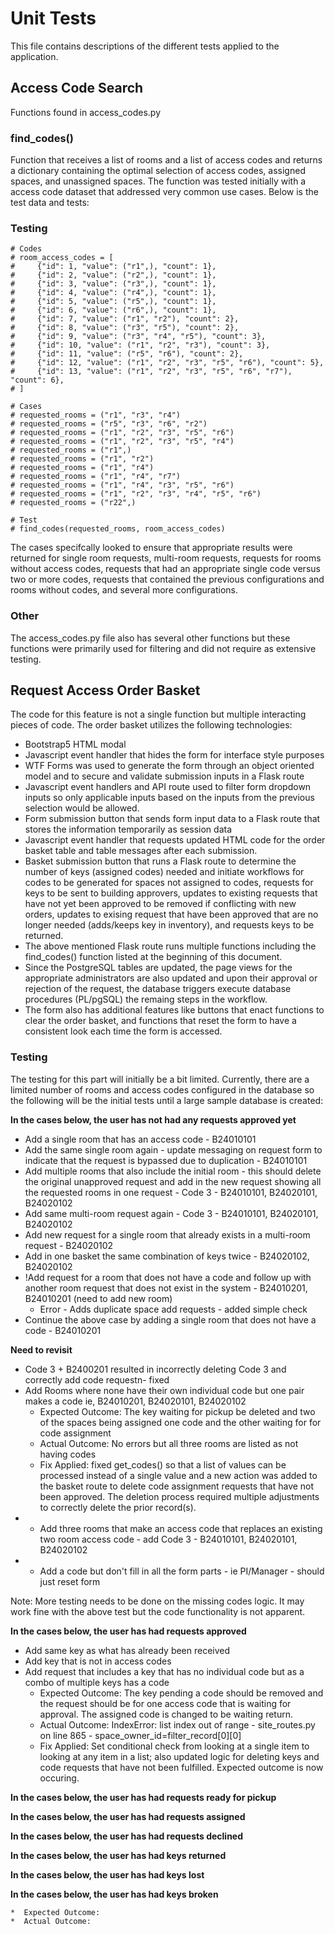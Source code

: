 # Unit Tests

This file contains descriptions of the different tests applied to the application.  

## Access Code Search
Functions found in access_codes.py

### find_codes()
Function that receives a list of rooms and a list of access codes and returns a dictionary containing the optimal selection of access codes, assigned spaces, and unassigned spaces.  The function was tested initially with a access code dataset that addressed very common use cases.  Below is the test data and tests:


### Testing
``` 
# Codes
# room_access_codes = [
#     {"id": 1, "value": ("r1",), "count": 1},
#     {"id": 2, "value": ("r2",), "count": 1},
#     {"id": 3, "value": ("r3",), "count": 1},
#     {"id": 4, "value": ("r4",), "count": 1},
#     {"id": 5, "value": ("r5",), "count": 1},
#     {"id": 6, "value": ("r6",), "count": 1},
#     {"id": 7, "value": ("r1", "r2"), "count": 2},
#     {"id": 8, "value": ("r3", "r5"), "count": 2},
#     {"id": 9, "value": ("r3", "r4", "r5"), "count": 3},
#     {"id": 10, "value": ("r1", "r2", "r3"), "count": 3},
#     {"id": 11, "value": ("r5", "r6"), "count": 2},
#     {"id": 12, "value": ("r1", "r2", "r3", "r5", "r6"), "count": 5},
#     {"id": 13, "value": ("r1", "r2", "r3", "r5", "r6", "r7"), "count": 6},
# ]
```
``` 
# Cases
# requested_rooms = ("r1", "r3", "r4")
# requested_rooms = ("r5", "r3", "r6", "r2")
# requested_rooms = ("r1", "r2", "r3", "r5", "r6")
# requested_rooms = ("r1", "r2", "r3", "r5", "r4")
# requested_rooms = ("r1",)
# requested_rooms = ("r1", "r2")
# requested_rooms = ("r1", "r4")
# requested_rooms = ("r1", "r4", "r7")
# requested_rooms = ("r1", "r4", "r3", "r5", "r6")
# requested_rooms = ("r1", "r2", "r3", "r4", "r5", "r6")
# requested_rooms = ("r22",)
```
``` 
# Test
# find_codes(requested_rooms, room_access_codes)
```
The cases specifcally looked to ensure that appropriate results were returned for single room requests, multi-room requests, requests for rooms without access codes, requests that had an appropriate single code versus two or more codes, requests that contained the previous configurations and rooms without codes, and several more configurations.  

### Other
The access_codes.py file also has several other functions but these functions were primarily used for filtering and did not require as extensive testing.  

## Request Access Order Basket

The code for this feature is not a single function but multiple interacting pieces of code.  The order basket utilizes the following technologies:  
*  Bootstrap5 HTML modal
*  Javascript event handler that hides the form for interface style purposes  
*  WTF Forms was used to generate the form through an object oriented model and to secure and validate submission inputs in a Flask route
*  Javascript event handlers and API route used to filter form dropdown inputs so only applicable inputs based on the inputs from the previous selection would be allowed.
*  Form submission button that sends form input data to a Flask route that stores the information temporarily as session data
*  Javascript event handler that requests updated HTML code for the order basket table and table messages after each submission.  
*  Basket submission button that runs a Flask route to determine the number of keys (assigned codes) needed and initiate workflows for codes to be generated for spaces not assigned to codes, requests for keys to be sent to building approvers, updates to existing requests that have not yet been approved to be removed if conflicting with new orders, updates to exising request that have been approved that are no longer needed (adds/keeps key in inventory), and requests keys to be returned.
*  The above mentioned Flask route runs multiple functions including the find_codes() function listed at the beginning of this document.   
*  Since the PostgreSQL tables are updated, the page views for the appropriate administrators are also updated and upon their approval or rejection of the request, the database triggers execute database procedures (PL/pgSQL) the remaing steps in the workflow.  
*  The form also has additional features like buttons that enact functions to clear the order basket, and functions that reset the form to have a consistent look each time the form is accessed.  

### Testing  

The testing for this part will initially be a bit limited.  Currently, there are a limited number of rooms and access codes configured in the database so the following will be the initial tests until a large sample database is created:  

**In the cases below, the user has not had any requests approved yet**  
*  Add a single room that has an access code  - B24010101
*  Add the same single room again - update messaging on request form to indicate that the request is bypassed due to duplication  - B24010101
*  Add multiple rooms that also include the initial room - this should delete the original unapproved request and add in the new request showing all the requested rooms in one request - Code 3 - B24010101, B24020101, B24020102
*  Add same multi-room request again - Code 3 - B24010101, B24020101, B24020102
*  Add new request for a single room that already exists in a multi-room request - B24020102
*  Add in one basket the same combination of keys twice - B24020102,  B24020102
*  !Add request for a room that does not have a code and follow up with another room request that does not exist in the system - B24010201, B24010201 (need to add new room)
    * Error - Adds duplicate space add requests - added simple check
*  Continue the above case by adding a single room that does not have a code - B24010201

**Need to revisit**
*  Code 3 + B2400201 resulted in incorrectly deleting Code 3 and correctly add code requestn- fixed
*  Add Rooms where none have their own individual code but one pair makes a code ie, B24010201, B24020101, B24020102
    * Expected Outcome:  The key waiting for pickup be deleted and two of the spaces being assigned one code and the other waiting for for code assignment
    * Actual Outcome:  No errors but all three rooms are listed as not having codes
    * Fix Applied:  fixed get_codes() so that a list of values can be processed instead of a single value and a new action was added to the basket route to delete code assignment requests that have not been approved.  The deletion process required multiple adjustments to correctly delete the prior record(s).  
*  - Add three rooms that make an access code that replaces an existing two room access code - add Code 3 - B24010101, B24020101, B24020102
* - Add a code but don't fill in all the form parts - ie PI/Manager - should just reset form

Note:  More testing needs to be done on the missing codes logic.  It may work fine with the above test but the code functionality is not apparent.

**In the cases below, the user has had requests approved**
*  Add same key as what has already been received
*  Add key that is not in access codes
*  Add request that includes a key that has no individual code but as a combo of multiple keys has a code
    * Expected Outcome:  The key pending a code should be removed and the request should be for one access code that is waiting for approval. The assigned code is changed to be waiting return.
    * Actual Outcome:  IndexError: list index out of range - site_routes.py on line 865 - space_owner_id=filter_record[0][0]
    * Fix Applied:  Set conditional check from looking at a single item to looking at any item in a list; also updated logic for deleting keys and code requests that have not been fulfilled.  Expected outcome is now occuring.  

**In the cases below, the user has had requests ready for pickup**  



**In the cases below, the user has had requests assigned**



**In the cases below, the user has had requests declined**



**In the cases below, the user has had keys returned**



**In the cases below, the user has had keys lost**  



**In the cases below, the user has had keys broken**


    *  Expected Outcome:  
    *  Actual Outcome:  



